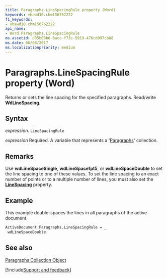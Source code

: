 ```yaml
---
title: Paragraphs.LineSpacingRule property (Word)
keywords: vbawd10.chm156762222
f1_keywords:
- vbawd10.chm156762222
api_name:
- Word.Paragraphs.LineSpacingRule
ms.assetid: d05b08b6-0acc-f73c-5919-476cd097cb88
ms.date: 06/08/2017
ms.localizationpriority: medium
---
```



# Paragraphs.LineSpacingRule property (Word)

Returns or sets the line spacing for the specified paragraphs. Read/write **WdLineSpacing**.


## Syntax

_expression_. `LineSpacingRule`

_expression_ Required. A variable that represents a '[Paragraphs](Word.paragraphs.md)' collection.


## Remarks

Use **wdLineSpaceSingle**, **wdLineSpace1pt5**, or **wdLineSpaceDouble** to set the line spacing to one of these values. To set the line spacing to an exact number of points or to a multiple number of lines, you must also set the **[LineSpacing](Word.Paragraphs.LineSpacing.md)** property.


## Example

This example double-spaces the lines in all paragraphs of the active document.


```vb
ActiveDocument.Paragraphs.LineSpacingRule = _ 
 wdLineSpaceDouble
```


## See also


[Paragraphs Collection Object](Word.paragraphs.md)

[!include[Support and feedback](~/includes/feedback-boilerplate.md)]